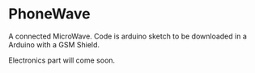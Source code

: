 # PhoneWave

A connected MicroWave.
Code is arduino sketch to be downloaded in a Arduino with a GSM Shield.

Electronics part will come soon.
